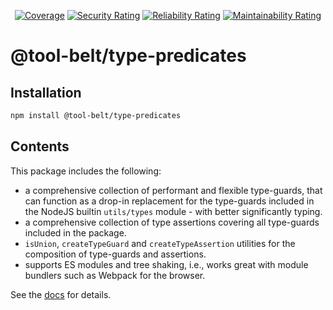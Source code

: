 <div align="center">

[![Coverage](https://sonarcloud.io/api/project_badges/measure?project=tool-belt_type-predicates&metric=coverage)](https://sonarcloud.io/summary/new_code?id=tool-belt_type-predicates)
[![Security Rating](https://sonarcloud.io/api/project_badges/measure?project=tool-belt_type-predicates&metric=security_rating)](https://sonarcloud.io/summary/new_code?id=tool-belt_type-predicates)
[![Reliability Rating](https://sonarcloud.io/api/project_badges/measure?project=tool-belt_type-predicates&metric=reliability_rating)](https://sonarcloud.io/summary/new_code?id=tool-belt_type-predicates)
[![Maintainability Rating](https://sonarcloud.io/api/project_badges/measure?project=tool-belt_type-predicates&metric=sqale_rating)](https://sonarcloud.io/summary/new_code?id=tool-belt_type-predicates)

</div>

# @tool-belt/type-predicates

## Installation

```bash
npm install @tool-belt/type-predicates
```

## Contents

This package includes the following:

- a comprehensive collection of performant and flexible type-guards, that can function as a drop-in replacement for
  the type-guards included in the NodeJS builtin `utils/types` module - with better significantly typing.
- a comprehensive collection of type assertions covering all type-guards included in the package.
- `isUnion`, `createTypeGuard` and `createTypeAssertion` utilities for the composition of type-guards and assertions.
- supports ES modules and tree shaking, i.e., works great with module bundlers such as Webpack for the browser.

See the [docs](https://tool-belt.github.io/type-predicates/) for details.

